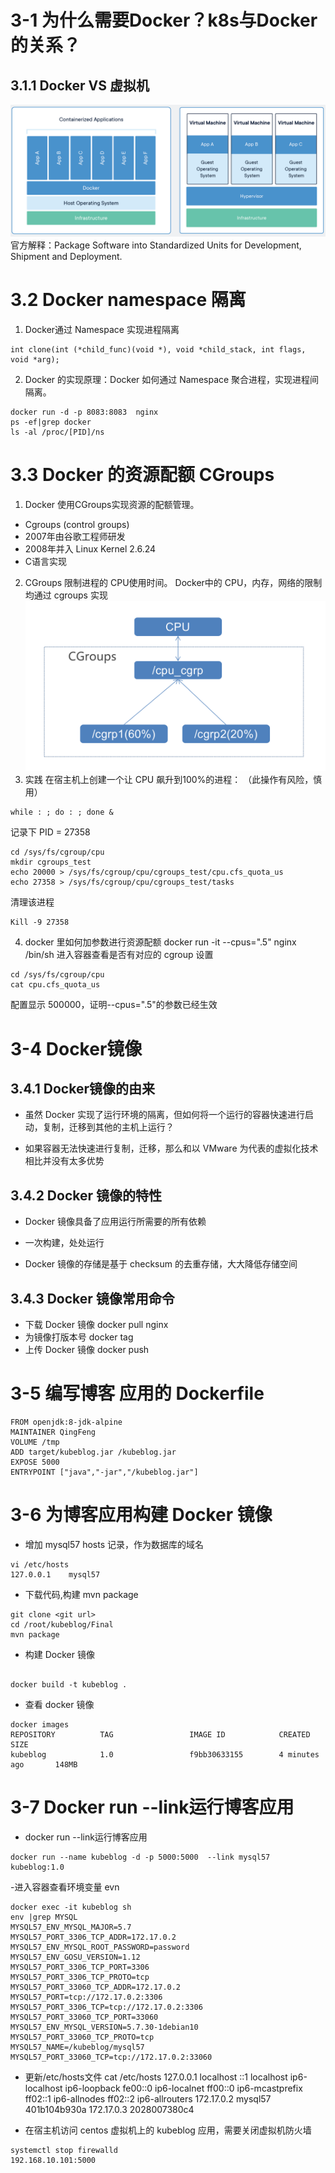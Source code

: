 # 3-1 为什么需要Docker？k8s与Docker的关系？
## 3.1.1 Docker VS 虚拟机
![](images/2-1Container.png)
官方解释：Package Software into Standardized Units for Development, Shipment and Deployment.

# 3.2 Docker namespace 隔离
1. Docker通过 Namespace 实现进程隔离
```
int clone(int (*child_func)(void *), void *child_stack, int flags, void *arg);
```
2. Docker 的实现原理：Docker 如何通过 Namespace 聚合进程，实现进程间隔离。
```
docker run -d -p 8083:8083  nginx
ps -ef|grep docker 
ls -al /proc/[PID]/ns

```

# 3.3 Docker 的资源配额 CGroups
1. Docker 使用CGroups实现资源的配额管理。
- Cgroups (control groups)
- 2007年由谷歌工程师研发
- 2008年并入 Linux Kernel 2.6.24
- C语言实现
2. CGroups 限制进程的 CPU使用时间。 
Docker中的 CPU，内存，网络的限制均通过 cgroups 实现 
![](images/docker-cgroups.png)
3. 实践
在宿主机上创建一个让 CPU 飙升到100%的进程： （此操作有风险，慎用）
```
while : ; do : ; done &
```
记录下 PID = 27358
```
cd /sys/fs/cgroup/cpu
mkdir cgroups_test
echo 20000 > /sys/fs/cgroup/cpu/cgroups_test/cpu.cfs_quota_us
echo 27358 > /sys/fs/cgroup/cpu/cgroups_test/tasks
```
清理该进程 
```
Kill -9 27358 
```
4. docker 里如何加参数进行资源配额
docker run -it --cpus=".5" nginx /bin/sh
进入容器查看是否有对应的 cgroup 设置
```
cd /sys/fs/cgroup/cpu
cat cpu.cfs_quota_us
```
配置显示 500000，证明--cpus=".5"的参数已经生效


# 3-4 Docker镜像
## 3.4.1 Docker镜像的由来
- 虽然 Docker 实现了运行环境的隔离，但如何将一个运行的容器快速进行启动，复制，迁移到其他的主机上运行？

- 如果容器无法快速进行复制，迁移，那么和以 VMware 为代表的虚拟化技术相比并没有太多优势

## 3.4.2 Docker 镜像的特性

- Docker 镜像具备了应用运行所需要的所有依赖

- 一次构建，处处运行

- Docker 镜像的存储是基于 checksum 的去重存储，大大降低存储空间

## 3.4.3 Docker 镜像常用命令

- 下载 Docker 镜像
docker pull nginx
- 为镜像打版本号
docker tag 
- 上传 Docker 镜像
docker push



# 3-5 编写博客 应用的 Dockerfile
```
FROM openjdk:8-jdk-alpine
MAINTAINER QingFeng
VOLUME /tmp
ADD target/kubeblog.jar /kubeblog.jar
EXPOSE 5000
ENTRYPOINT ["java","-jar","/kubeblog.jar"]
```
# 3-6 为博客应用构建 Docker 镜像
- 增加 mysql57 hosts 记录，作为数据库的域名
```
vi /etc/hosts
127.0.0.1    mysql57
```
- 下载代码,构建 mvn package
```
git clone <git url>
cd /root/kubeblog/Final
mvn package
```

- 构建 Docker 镜像
```

docker build -t kubeblog .
```
- 查看 docker 镜像
```
docker images
REPOSITORY          TAG                 IMAGE ID            CREATED             SIZE
kubeblog            1.0                 f9bb30633155        4 minutes ago       148MB
```

# 3-7 Docker run --link运行博客应用
- docker run --link运行博客应用
```
docker run --name kubeblog -d -p 5000:5000  --link mysql57 kubeblog:1.0
```
-进入容器查看环境变量 evn
```
docker exec -it kubeblog sh
env |grep MYSQL
MYSQL57_ENV_MYSQL_MAJOR=5.7
MYSQL57_PORT_3306_TCP_ADDR=172.17.0.2
MYSQL57_ENV_MYSQL_ROOT_PASSWORD=password
MYSQL57_ENV_GOSU_VERSION=1.12
MYSQL57_PORT_3306_TCP_PORT=3306
MYSQL57_PORT_3306_TCP_PROTO=tcp
MYSQL57_PORT_33060_TCP_ADDR=172.17.0.2
MYSQL57_PORT=tcp://172.17.0.2:3306
MYSQL57_PORT_3306_TCP=tcp://172.17.0.2:3306
MYSQL57_PORT_33060_TCP_PORT=33060
MYSQL57_ENV_MYSQL_VERSION=5.7.30-1debian10
MYSQL57_PORT_33060_TCP_PROTO=tcp
MYSQL57_NAME=/kubeblog/mysql57
MYSQL57_PORT_33060_TCP=tcp://172.17.0.2:33060
```
- 更新/etc/hosts文件
cat /etc/hosts
127.0.0.1	localhost
::1	localhost ip6-localhost ip6-loopback
fe00::0	ip6-localnet
ff00::0	ip6-mcastprefix
ff02::1	ip6-allnodes
ff02::2	ip6-allrouters
172.17.0.2	mysql57 401b104b930a
172.17.0.3	2028007380c4

- 在宿主机访问 centos 虚拟机上的 kubeblog 应用，需要关闭虚拟机防火墙
```
systemctl stop firewalld
192.168.10.101:5000
```

